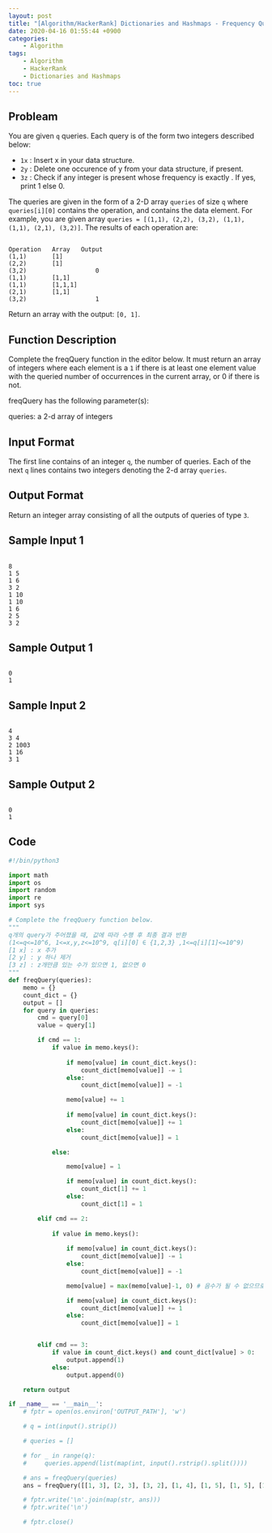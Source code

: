 ```yaml
---
layout: post
title: "[Algorithm/HackerRank] Dictionaries and Hashmaps - Frequency Queries"
date: 2020-04-16 01:55:44 +0900
categories: 
    - Algorithm
tags:
    - Algorithm
    - HackerRank
    - Dictionaries and Hashmaps
toc: true
---
```


<!-- more -->


## Probleam
You are given `q` queries. Each query is of the form two integers described below:
- `1x` : Insert x in your data structure.
- `2y` : Delete one occurence of y from your data structure, if present.
- `3z` : Check if any integer is present whose frequency is exactly . If yes, print 1 else 0.

The queries are given in the form of a 2-D array `queries` of size `q` where `queries[i][0]` contains the operation, and  contains the data element. For example, you are given array `queries = [(1,1), (2,2), (3,2), (1,1), (1,1), (2,1), (3,2)]`. The results of each operation are:
```

Operation   Array   Output
(1,1)       [1]
(2,2)       [1]
(3,2)                   0
(1,1)       [1,1]
(1,1)       [1,1,1]
(2,1)       [1,1]
(3,2)                   1
```

Return an array with the output: `[0, 1]`.

## Function Description
Complete the freqQuery function in the editor below. It must return an array of integers where each element is a `1` if there is at least one element value with the queried number of occurrences in the current array, or 0 if there is not.

freqQuery has the following parameter(s):

queries: a 2-d array of integers

## Input Format
The first line contains of an integer `q`, the number of queries.
Each of the next `q` lines contains two integers denoting the 2-d array `queries`.

## Output Format
Return an integer array consisting of all the outputs of queries of type `3`.

## Sample Input 1
```

8
1 5
1 6
3 2
1 10
1 10
1 6
2 5
3 2
```


## Sample Output 1
```

0
1
```


## Sample Input 2
```

4
3 4
2 1003
1 16
3 1
```


## Sample Output 2
```

0
1
```


## Code

```python
#!/bin/python3

import math
import os
import random
import re
import sys

# Complete the freqQuery function below.
"""
q개의 query가 주어졌을 때, 값에 따라 수행 후 최종 결과 반환
(1<=q<=10^6, 1<=x,y,z<=10^9, q[i][0] ∈ {1,2,3} ,1<=q[i][1]<=10^9)
[1 x] : x 추가
[2 y] : y 하나 제거
[3 z] : z개만큼 있는 수가 있으면 1, 없으면 0
"""
def freqQuery(queries):
    memo = {}
    count_dict = {}
    output = []
    for query in queries:
        cmd = query[0]
        value = query[1]

        if cmd == 1:
            if value in memo.keys():
                
                if memo[value] in count_dict.keys():
                    count_dict[memo[value]] -= 1
                else:
                    count_dict[memo[value]] = -1

                memo[value] += 1
                
                if memo[value] in count_dict.keys():
                    count_dict[memo[value]] += 1
                else:
                    count_dict[memo[value]] = 1

            else:

                memo[value] = 1

                if memo[value] in count_dict.keys():
                    count_dict[1] += 1
                else:
                    count_dict[1] = 1

        elif cmd == 2:
            
            if value in memo.keys():
                
                if memo[value] in count_dict.keys():
                    count_dict[memo[value]] -= 1
                else:
                    count_dict[memo[value]] = -1

                memo[value] = max(memo[value]-1, 0) # 음수가 될 수 없으므로 0기입

                if memo[value] in count_dict.keys():
                    count_dict[memo[value]] += 1
                else:
                    count_dict[memo[value]] = 1


        elif cmd == 3:
            if value in count_dict.keys() and count_dict[value] > 0:
                output.append(1)
            else:
                output.append(0)

    return output

if __name__ == '__main__':
    # fptr = open(os.environ['OUTPUT_PATH'], 'w')

    # q = int(input().strip())

    # queries = []

    # for _ in range(q):
    #     queries.append(list(map(int, input().rstrip().split())))

    # ans = freqQuery(queries)
    ans = freqQuery([[1, 3], [2, 3], [3, 2], [1, 4], [1, 5], [1, 5], [1, 4], [3, 2], [2, 4], [3, 2]])

    # fptr.write('\n'.join(map(str, ans)))
    # fptr.write('\n')

    # fptr.close()
```
